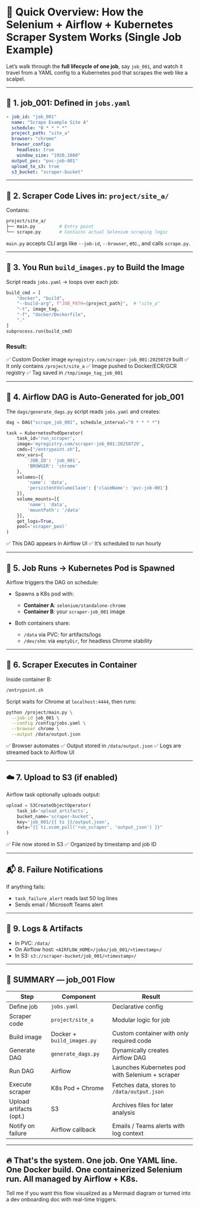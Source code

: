 # 🚀 Quick Overview: How the Selenium + Airflow + Kubernetes Scraper System Works (Single Job Example)

Let’s walk through the **full lifecycle of one job**, say `job_001`, and watch it travel from a YAML config to a Kubernetes pod that scrapes the web like a scalpel.

---

## 🔖 1. job_001: Defined in `jobs.yaml`

```yaml
- job_id: "job_001"
  name: "Scrape Example Site A"
  schedule: "0 * * * *"
  project_path: "site_a"
  browser: "chrome"
  browser_config:
    headless: true
    window_size: "1920,1080"
  output_pvc: "pvc-job-001"
  upload_to_s3: true
  s3_bucket: "scraper-bucket"
````

---

## 🧱 2. Scraper Code Lives in: `project/site_a/`

Contains:

```bash
project/site_a/
├── main.py         # Entry point
└── scrape.py       # Contains actual Selenium scraping logic
```

`main.py` accepts CLI args like `--job-id`, `--browser`, etc., and calls `scrape.py`.

---

## 🐳 3. You Run `build_images.py` to Build the Image

Script reads `jobs.yaml` → loops over each job:

```python
build_cmd = [
    "docker", "build",
    "--build-arg", f"JOB_PATH={project_path}",  # "site_a"
    "-t", image_tag,
    "-f", "docker/Dockerfile",
    "."
]
subprocess.run(build_cmd)
```

### Result:

✅ Custom Docker image `myregistry.com/scraper-job_001:20250729` built
✅ It only contains `/project/site_a`
✅ Image pushed to Docker/ECR/GCR registry
✅ Tag saved in `/tmp/image_tag_job_001`

---

## 🧠 4. Airflow DAG is Auto-Generated for job\_001

The `dags/generate_dags.py` script reads `jobs.yaml` and creates:

```python
dag = DAG("scrape_job_001", schedule_interval="0 * * * *")

task = KubernetesPodOperator(
    task_id='run_scraper',
    image='myregistry.com/scraper-job_001:20250729',
    cmds=["/entrypoint.sh"],
    env_vars={
        'JOB_ID': 'job_001',
        'BROWSER': 'chrome'
    },
    volumes=[{
        'name': 'data',
        'persistentVolumeClaim': {'claimName': 'pvc-job-001'}
    }],
    volume_mounts=[{
        'name': 'data',
        'mountPath': '/data'
    }],
    get_logs=True,
    pool='scraper_pool'
)
```

✅ This DAG appears in Airflow UI
✅ It’s scheduled to run hourly

---

## 🚀 5. Job Runs → Kubernetes Pod is Spawned

Airflow triggers the DAG on schedule:

* Spawns a K8s pod with:

  * **Container A**: `selenium/standalone-chrome`
  * **Container B**: your `scraper-job_001` image
* Both containers share:

  * `/data` via PVC: for artifacts/logs
  * `/dev/shm`: via `emptyDir`, for headless Chrome stability

---

## 🧪 6. Scraper Executes in Container

Inside container B:

```bash
/entrypoint.sh
```

Script waits for Chrome at `localhost:4444`, then runs:

```bash
python /project/main.py \
  --job-id job_001 \
  --config /config/jobs.yaml \
  --browser chrome \
  --output /data/output.json
```

✅ Browser automates
✅ Output stored in `/data/output.json`
✅ Logs are streamed back to Airflow UI

---

## ☁️ 7. Upload to S3 (if enabled)

Airflow task optionally uploads output:

```python
upload = S3CreateObjectOperator(
    task_id='upload_artifacts',
    bucket_name='scraper-bucket',
    key='job_001/{{ ts }}/output.json',
    data="{{ ti.xcom_pull('run_scraper', 'output_json') }}"
)
```

✅ File now stored in S3
✅ Organized by timestamp and job ID

---

## 📬 8. Failure Notifications

If anything fails:

* `task_failure_alert` reads last 50 log lines
* Sends email / Microsoft Teams alert

---

## 📂 9. Logs & Artifacts

* In PVC: `/data/`
* On Airflow host: `<AIRFLOW_HOME>/jobs/job_001/<timestamp>/`
* In S3: `s3://scraper-bucket/job_001/<timestamp>/`

---

## 🧬 SUMMARY — job\_001 Flow

| Step                    | Component                  | Result                                          |
| ----------------------- | -------------------------- | ----------------------------------------------- |
| Define job              | `jobs.yaml`                | Declarative config                              |
| Scraper code            | `project/site_a`           | Modular logic for job                           |
| Build image             | Docker + `build_images.py` | Custom container with only required code        |
| Generate DAG            | `generate_dags.py`         | Dynamically creates Airflow DAG                 |
| Run DAG                 | Airflow                    | Launches Kubernetes pod with Selenium + scraper |
| Execute scraper         | K8s Pod + Chrome           | Fetches data, stores to `/data/output.json`     |
| Upload artifacts (opt.) | S3                         | Archives files for later analysis               |
| Notify on failure       | Airflow callback           | Emails / Teams alerts with log context          |

---

## 🔥 That's the system. One job. One YAML line. One Docker build. One containerized Selenium run. All managed by Airflow + K8s.

Tell me if you want this flow visualized as a Mermaid diagram or turned into a dev onboarding doc with real-time triggers.

